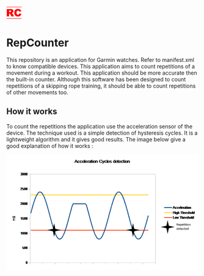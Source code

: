 ![alt text](./resources/drawables/launcher_icon.png)
# RepCounter
This repository is an application for Garmin watches. Refer to manifest.xml to know compatible devices.
This application aims to count repetitions of a movement during a workout. This application should be more accurate then the built-in counter. Although this software has been designed to count repetitions of a skipping rope training, it should be able to count repetitions of other movements too.

## How it works
To count the repetitions the application use the acceleration sensor of the device. The technique used is a simple detection of hysteresis cycles. It is a lightweight algorithm and it gives good results. The image below give a good explanation of how it works :

![alt text](./misc/images/hysteresis.png)